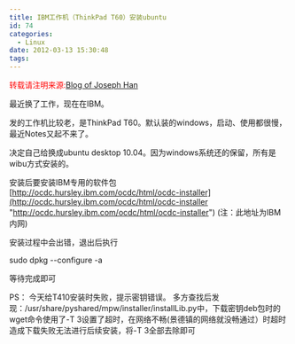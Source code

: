 ```yaml
---
title: IBM工作机（ThinkPad T60）安装ubuntu
id: 74
categories:
  - Linux
date: 2012-03-13 15:30:48
tags:
---
```


<span style="color: #ff0000;">转载请注明来源:</span>[Blog of Joseph Han](../ "Blog of Joseph Han")

最近换了工作，现在在IBM。

发的工作机比较老，是ThinkPad T60。默认装的windows，启动、使用都很慢，最近Notes又起不来了。

决定自己给换成ubuntu desktop 10.04。因为windows系统还的保留，所有是wibu方式安装的。

安装后要安装IBM专用的软件包
[http://ocdc.hursley.ibm.com/ocdc/html/ocdc-installer](http://ocdc.hursley.ibm.com/ocdc/html/ocdc-installer "http://ocdc.hursley.ibm.com/ocdc/html/ocdc-installer")
(注：此地址为IBM内网)

安装过程中会出错，退出后执行

sudo dpkg --configure -a

等待完成即可

PS：
今天给T410安装时失败，提示密钥错误。
多方查找后发现：/usr/share/pyshared/mpw/installer/installLib.py中，下载密钥deb包时的wget命令使用了-T 3设置了超时，在网络不畅(景德镇的网络就没畅通过）时超时造成下载失败无法进行后续安装，将-T 3全部去除即可